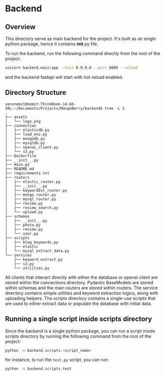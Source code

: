 # Backend

## Overview
This directory serve as main backend for the project. It's built as an single python package, hence it contains __init__.py file. 

To run the backend, run the following command directly from the root of the project:
```bash
uvicorn backend.main:app --host 0.0.0.0 --port 8000 --reload
```

and the backend fastapi will start with hot reload enabled.

## Directory Structure

```
venvnemit@nemit-ThinkBook-14-G6-IRL:~/Documents/Projects/MangoBerry/backend$ tree -L 2
.
├── assets
│   └── logo.png
├── connection
│   ├── elasticdb.py
│   ├── load_env.py
│   ├── mongodb.py
│   ├── mysqldb.py
│   ├── openai_client.py
│   └── s3.py
├── Dockerfile
├── __init__.py
├── main.py
├── README.md
├── requirements.txt
├── routers
│   ├── elastic_router.py
│   ├── __init__.py
│   ├── keywordExt_router.py
│   ├── mongo_router.py
│   ├── mysql_router.py
│   ├── review.py
│   ├── review_search.py
│   └── upload.py
├── schemas
│   ├── __init__.py
│   ├── photo.py
│   ├── review.py
│   └── user.py
├── scripts
│   ├── blog_keywords.py
│   ├── elastic
│   └── mysql_extract_data.py
└── services
    ├── keyword_extract.py
    ├── s3.py
    └── utilities.py
```
All clients that interact directly with either the database or openai client are stored within the connections directory. Pydantic BaseModels are stored within schemas and the main routers are stored within routers. 
The service directory contains simple utilities and keyword extraction logics, along with uploading helpers. The scripts directory contains a single-use scripts that are used to either extract data or populate the database with initial data.

## Running a single script inside scripts directory

Since the backend is a single python package, you can run a script inside scripts directory by running the following command from the root of the project:
```bash
python -m backend.scripts.<script_name>
```

for instance, to run the `test.py` script, you can run:
```bash
python -m backend.scripts.test
```